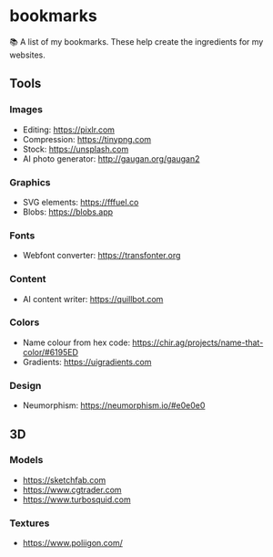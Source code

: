 # bookmarks
:books: A list of my bookmarks. These help create the ingredients for my websites.

## Tools

### Images
- Editing: https://pixlr.com
- Compression: https://tinypng.com
- Stock: https://unsplash.com
- AI photo generator: http://gaugan.org/gaugan2

### Graphics
- SVG elements: https://fffuel.co
- Blobs: https://blobs.app

### Fonts
- Webfont converter: https://transfonter.org

### Content
- AI content writer: https://quillbot.com

### Colors
- Name colour from hex code: https://chir.ag/projects/name-that-color/#6195ED
- Gradients: https://uigradients.com

### Design
- Neumorphism: https://neumorphism.io/#e0e0e0

## 3D

### Models
- https://sketchfab.com
- https://www.cgtrader.com
- https://www.turbosquid.com

### Textures
- https://www.poliigon.com/
